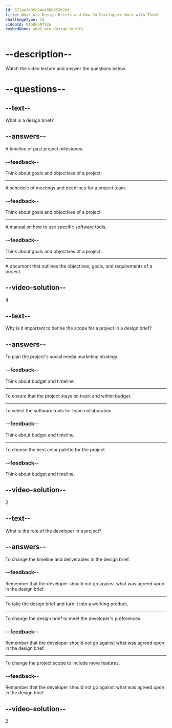 ```yaml
---
id: 672aa7005c24e45bbd53b20d
title: What Are Design Briefs and How Do Developers Work with Them?
challengeType: 24
videoId: 9IbDnoNf52w
dashedName: what-are-design-briefs
---
```


# --description--

Watch the video lecture and answer the questions below.

# --questions--

## --text--

What is a design brief?

## --answers--

A timeline of past project milestones.

### --feedback--

Think about goals and objectives of a project.

---

A schedule of meetings and deadlines for a project team.

### --feedback--

Think about goals and objectives of a project.

---

A manual on how to use specific software tools.

### --feedback--

Think about goals and objectives of a project.

---

A document that outlines the objectives, goals, and requirements of a project.

## --video-solution--

4

## --text--

Why is it important to define the scope for a project in a design brief?

## --answers--

To plan the project's social media marketing strategy.

### --feedback--

Think about budget and timeline.

---

To ensure that the project stays on track and within budget.

---

To select the software tools for team collaboration.

### --feedback--

Think about budget and timeline.

---

To choose the best color palette for the project.

### --feedback--

Think about budget and timeline.

## --video-solution--

2

## --text--

What is the role of the developer in a project?

## --answers--

To change the timeline and deliverables in the design brief.

### --feedback--

Remember that the developer should not go against what was agreed upon in the design brief.

---

To take the design brief and turn it into a working product.

---

To change the design brief to meet the developer's preferences.

### --feedback--

Remember that the developer should not go against what was agreed upon in the design brief.

---

To change the project scope to include more features.

### --feedback--

Remember that the developer should not go against what was agreed upon in the design brief.

## --video-solution--

2
